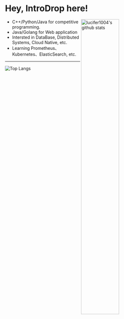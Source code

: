 # Hey, IntroDrop here! 

<img width="50%" align="right" alt="lucifer1004's github stats" src="https://github-readme-stats.vercel.app/api?username=IntroDrop&show_icons=true">


- C++/Python/Java for competitive programming.
- Java/Golang for Web application
- Intersted in DataBase, Distributed Systems, Cloud Native, etc.
- Learning Prometheus、Kubernetes、ElasticSearch, etc.

---

![Top Langs](https://github-readme-stats.vercel.app/api/top-langs/?username=IntroDrop&layout=compact)


